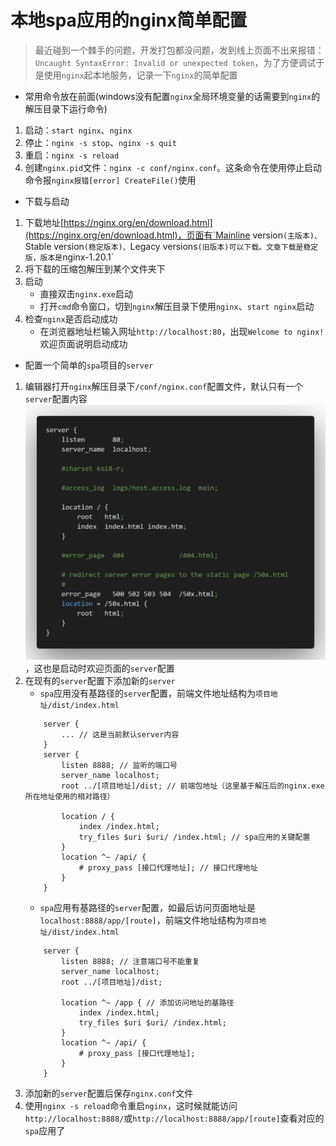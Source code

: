 # 本地spa应用的nginx简单配置
> 最近碰到一个棘手的问题，开发打包都没问题，发到线上页面不出来报错：`Uncaught SyntaxError: Invalid or unexpected token`，为了方便调试于是使用`nginx`起本地服务，记录一下`nginx`的简单配置

- 常用命令放在前面(windows没有配置`nginx`全局环境变量的话需要到`nginx`的解压目录下运行命令)
1. 启动：`start nginx`、`nginx`
2. 停止：`nginx -s stop`、`nginx -s quit`
3. 重启：`nginx -s reload`
4. 创建`nginx.pid`文件：`nginx -c conf/nginx.conf`。这条命令在使用停止启动命令报`nginx报错[error] CreateFile()`使用

- 下载与启动
1. 下载地址[https://nginx.org/en/download.html](https://nginx.org/en/download.html)，页面有`Mainline version`(主版本)、`Stable version`(稳定版本)、`Legacy versions`(旧版本)可以下载。文章下载是稳定版，版本是`nginx-1.20.1`
2. 将下载的压缩包解压到某个文件夹下
3. 启动
    - 直接双击`nginx.exe`启动
    - 打开`cmd`命令窗口，切到`nginx`解压目录下使用`nginx`、`start nginx`启动
4. 检查`nginx`是否启动成功
    - 在浏览器地址栏输入网址`http://localhost:80`，出现`Welcome to nginx!`欢迎页面说明启动成功

- 配置一个简单的`spa`项目的`server`
1. 编辑器打开`nginx`解压目录下`/conf/nginx.conf`配置文件，默认只有一个`server`配置内容![server](./images/nginx.png)，这也是启动时欢迎页面的`server`配置
2. 在现有的`server`配置下添加新的`server`
    - `spa`应用没有基路径的`server`配置，前端文件地址结构为`项目地址/dist/index.html`
    ```
        server {
            ... // 这是当前默认server内容
        }
        server {
            listen 8888; // 监听的端口号
            server_name localhost;
            root ../[项目地址]/dist; // 前端包地址（这里基于解压后的nginx.exe所在地址使用的相对路径）

            location / {
                index /index.html;
                try_files $uri $uri/ /index.html; // spa应用的关键配置
            }
            location ^~ /api/ {
                # proxy_pass [接口代理地址]; // 接口代理地址
            }
        }
    ```
    - `spa`应用有基路径的`server`配置，如最后访问页面地址是`localhost:8888/app/[route]`，前端文件地址结构为`项目地址/dist/index.html`
    ```
        server {
            listen 8888; // 注意端口号不能重复
            server_name localhost;
            root ../[项目地址]/dist;

            location ^~ /app { // 添加访问地址的基路径
                index /index.html;
                try_files $uri $uri/ /index.html;
            }
            location ^~ /api/ {
                # proxy_pass [接口代理地址];
            }
        }
    ```
3. 添加新的`server`配置后保存`nginx.conf`文件
4. 使用`nginx -s reload`命令重启`nginx`，这时候就能访问`http://localhost:8888/`或`http://localhost:8888/app/[route]`查看对应的`spa`应用了
